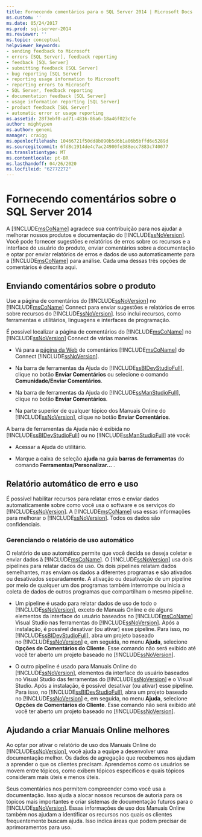 ```yaml
---
title: Fornecendo comentários para o SQL Server 2014 | Microsoft Docs
ms.custom: ''
ms.date: 05/24/2017
ms.prod: sql-server-2014
ms.reviewer: ''
ms.topic: conceptual
helpviewer_keywords:
- sending feedback to Microsoft
- errors [SQL Server], feedback reporting
- feedback [SQL Server]
- submitting feedback [SQL Server]
- bug reporting [SQL Server]
- reporting usage information to Microsoft
- reporting errors to Microsoft
- SQL Server, feedback reporting
- documentation feedback [SQL Server]
- usage information reporting [SQL Server]
- product feedback [SQL Server]
- automatic error or usage reporting
ms.assetid: 28f3ebf0-ad71-4816-86a6-18a46f023cfe
author: mightypen
ms.author: genemi
manager: craigg
ms.openlocfilehash: 10466721f50dd8b090b5d6b1a06b5bffd6e5289d
ms.sourcegitcommit: 6fd8c1914de4c7ac24900fe388ecc7883c740077
ms.translationtype: MT
ms.contentlocale: pt-BR
ms.lasthandoff: 04/26/2020
ms.locfileid: "62772272"
---
```

# <a name="providing-feedback-for-sql-server-2014"></a>Fornecendo comentários sobre o SQL Server 2014
  A [!INCLUDE[msCoName](../includes/msconame-md.md)] agradece sua contribuição para nos ajudar a melhorar nossos produtos e documentação do [!INCLUDE[ssNoVersion](../includes/ssnoversion-md.md)]. Você pode fornecer sugestões e relatórios de erros sobre os recursos e a interface do usuário do produto, enviar comentários sobre a documentação e optar por enviar relatórios de erros e dados de uso automaticamente para a [!INCLUDE[msCoName](../includes/msconame-md.md)] para análise. Cada uma dessas três opções de comentários é descrita aqui.  
  
## <a name="submitting-feedback-about-the-product"></a>Enviando comentários sobre o produto  
 Use a página de comentários do [!INCLUDE[ssNoVersion](../includes/ssnoversion-md.md)] no [!INCLUDE[msCoName](../includes/msconame-md.md)] Connect para enviar sugestões e relatórios de erros sobre recursos do [!INCLUDE[ssNoVersion](../includes/ssnoversion-md.md)]. Isso inclui recursos, como ferramentas e utilitários, linguagens e interfaces de programação.  
  
 É possível localizar a página de comentários do [!INCLUDE[msCoName](../includes/msconame-md.md)] no [!INCLUDE[ssNoVersion](../includes/ssnoversion-md.md)] Connect de várias maneiras.  
  
-   Vá para a [página da Web](https://go.microsoft.com/fwlink/?linkid=34178) de comentários [!INCLUDE[msCoName](../includes/msconame-md.md)] do Connect [!INCLUDE[ssNoVersion](../includes/ssnoversion-md.md)].  
  
-   Na barra de ferramentas da Ajuda do [!INCLUDE[ssBIDevStudioFull](../includes/ssbidevstudiofull-md.md)], clique no botão **Enviar Comentários** ou selecione o comando **Comunidade/Enviar Comentários**.  
  
-   Na barra de ferramentas da Ajuda do [!INCLUDE[ssManStudioFull](../includes/ssmanstudiofull-md.md)], clique no botão **Enviar Comentários**.  
  
-   Na parte superior de qualquer tópico dos Manuais Online do [!INCLUDE[ssNoVersion](../includes/ssnoversion-md.md)], clique no botão **Enviar Comentários**.  
  
 A barra de ferramentas da Ajuda não é exibida no [!INCLUDE[ssBIDevStudioFull](../includes/ssbidevstudiofull-md.md)] ou no [!INCLUDE[ssManStudioFull](../includes/ssmanstudiofull-md.md)] até você:  
  
-   Acessar a Ajuda do utilitário.  
  
-   Marque a caixa de seleção **ajuda** na guia **barras de ferramentas** do comando **Ferramentas/Personalizar...** .  
  
## <a name="automatic-error-and-usage-reporting"></a>Relatório automático de erro e uso  
 É possível habilitar recursos para relatar erros e enviar dados automaticamente sobre como você usa o software e os serviços do [!INCLUDE[ssNoVersion](../includes/ssnoversion-md.md)]. A [!INCLUDE[msCoName](../includes/msconame-md.md)] usa essas informações para melhorar o [!INCLUDE[ssNoVersion](../includes/ssnoversion-md.md)]. Todos os dados são confidenciais.  
  
### <a name="managing-automatic-usage-reporting"></a>Gerenciando o relatório de uso automático  
 O relatório de uso automático permite que você decida se deseja coletar e enviar dados à [!INCLUDE[msCoName](../includes/msconame-md.md)]. O [!INCLUDE[ssNoVersion](../includes/ssnoversion-md.md)] usa dois pipelines para relatar dados de uso. Os dois pipelines relatam dados semelhantes, mas enviam os dados a diferentes programas e são ativados ou desativados separadamente. A ativação ou desativação de um pipeline por meio de qualquer um dos programas também interrompe ou inicia a coleta de dados de outros programas que compartilham o mesmo pipeline.  
  
-   Um pipeline é usado para relatar dados de uso de todo o [!INCLUDE[ssNoVersion](../includes/ssnoversion-md.md)], exceto de Manuais Online e de alguns elementos da interface do usuário baseados no [!INCLUDE[msCoName](../includes/msconame-md.md)] Visual Studio nas ferramentas do [!INCLUDE[ssNoVersion](../includes/ssnoversion-md.md)]. Após a instalação, é possível desativar (ou ativar) esse pipeline. Para isso, no [!INCLUDE[ssBIDevStudioFull](../includes/ssbidevstudiofull-md.md)], abra um projeto baseado no [!INCLUDE[ssNoVersion](../includes/ssnoversion-md.md)] e, em seguida, no menu **Ajuda**, selecione **Opções de Comentários do Cliente**. Esse comando não será exibido até você ter aberto um projeto baseado no [!INCLUDE[ssNoVersion](../includes/ssnoversion-md.md)].  
  
-   O outro pipeline é usado para Manuais Online do [!INCLUDE[ssNoVersion](../includes/ssnoversion-md.md)], elementos da interface do usuário baseados no Visual Studio das ferramentas do [!INCLUDE[ssNoVersion](../includes/ssnoversion-md.md)] e o Visual Studio. Após a instalação, é possível desativar (ou ativar) esse pipeline. Para isso, no [!INCLUDE[ssBIDevStudioFull](../includes/ssbidevstudiofull-md.md)], abra um projeto baseado no [!INCLUDE[ssNoVersion](../includes/ssnoversion-md.md)] e, em seguida, no menu **Ajuda**, selecione **Opções de Comentários do Cliente**. Esse comando não será exibido até você ter aberto um projeto baseado no [!INCLUDE[ssNoVersion](../includes/ssnoversion-md.md)].  
  
## <a name="helping-build-a-better-books-online"></a>Ajudando a criar Manuais Online melhores  
 Ao optar por ativar o relatório de uso dos Manuais Online do [!INCLUDE[ssNoVersion](../includes/ssnoversion-md.md)], você ajuda a equipe a desenvolver uma documentação melhor. Os dados de agregação que recebemos nos ajudam a aprender o que os clientes precisam. Aprendemos como os usuários se movem entre tópicos, como exibem tópicos específicos e quais tópicos consideram mais úteis e menos úteis.  
  
 Seus comentários nos permitem compreender como você usa a documentação. Isso ajuda a alocar nossos recursos de autoria para os tópicos mais importantes e criar sistemas de documentação futuros para o [!INCLUDE[ssNoVersion](../includes/ssnoversion-md.md)]. Essas informações de uso dos Manuais Online também nos ajudam a identificar os recursos nos quais os clientes frequentemente buscam ajuda. Isso indica áreas que podem precisar de aprimoramentos para uso.  
  
  
